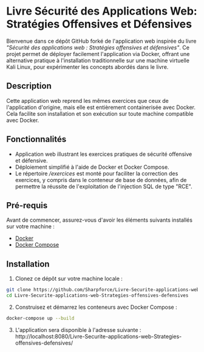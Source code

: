 # Livre Sécurité des Applications Web: Stratégies Offensives et Défensives

Bienvenue dans ce dépôt GitHub forké de l'application web inspirée du livre _"Sécurité des applications web : Stratégies offensives et défensives"_. Ce projet permet de déployer facilement l'application via Docker, offrant une alternative pratique à l'installation traditionnelle sur une machine virtuelle Kali Linux, pour expérimenter les concepts abordés dans le livre.

## Description

Cette application web reprend les mêmes exercices que ceux de l'application d'origine, mais elle est entièrement containerisée avec Docker. Cela facilite son installation et son exécution sur toute machine compatible avec Docker.

## Fonctionnalités

- Application web illustrant les exercices pratiques de sécurité offensive et défensive.
- Déploiement simplifié à l'aide de Docker et Docker Compose.
- Le répertoire _/exercices_ est monté pour faciliter la correction des exercices, y compris dans le conteneur de base de données, afin de permettre la réussite de l'exploitation de l'injection SQL de type "RCE".

## Pré-requis

Avant de commencer, assurez-vous d'avoir les éléments suivants installés sur votre machine :

- [Docker](https://docs.docker.com/get-docker/)
- [Docker Compose](https://docs.docker.com/compose/install/)

## Installation

1. Clonez ce dépôt sur votre machine locale :

```bash
git clone https://github.com/Sharpforce/Livre-Securite-applications-web-Strategies-offensives-defensives
cd Livre-Securite-applications-web-Strategies-offensives-defensives
```

2. Construisez et démarrez les conteneurs avec Docker Compose :

```bash
docker-compose up --build
```

3. L'application sera disponible à l'adresse suivante : http://localhost:8080/Livre-Securite-applications-web-Strategies-offensives-defensives/